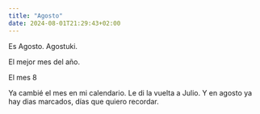 ```yaml
---
title: "Agosto"
date: 2024-08-01T21:29:43+02:00
---
```

Es Agosto. Agostuki.

El mejor mes del año. 

El mes 8

Ya cambié el mes en mi calendario. Le di la vuelta a Julio. Y en agosto ya hay dias marcados, días que quiero recordar.
